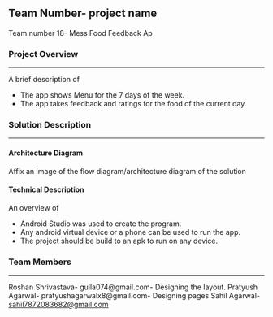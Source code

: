 ## Team Number- project name

Team number 18- Mess Food Feedback Ap

### Project Overview
----------------------------------

A brief description of 
* The app shows Menu for the 7 days of the week.
* The app takes feedback and ratings for the food of the current day.

### Solution Description
----------------------------------

#### Architecture Diagram

Affix an image of the flow diagram/architecture diagram of the solution

#### Technical Description

An overview of 
* Android Studio was used to create the program.
* Any android virtual device or a phone can be used to run the app.
* The project should be build to an apk to run on any device.

### Team Members
----------------------------------

Roshan Shrivastava- gulla074@gmail.com- Designing the layout.
Pratyush Agarwal-   pratyushagarwalx8@gmail.com- Designing pages
Sahil Agarwal-      sahil7872083682@gmail.com

